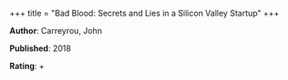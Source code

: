+++
title = "Bad Blood: Secrets and Lies in a Silicon Valley Startup"
+++



**Author**: Carreyrou, John

**Published**: 2018

**Rating**: +